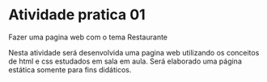 # Atividade pratica 01
 Fazer uma pagina web com o tema Restaurante

 Nesta atividade será desenvolvida uma pagina web utilizando os conceitos de html e css estudados em sala em aula.
 Será elaborado uma página estática somente para fins didáticos.
